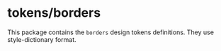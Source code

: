 # tokens/borders

This package contains the `borders` design tokens definitions.
They use style-dictionary format.
